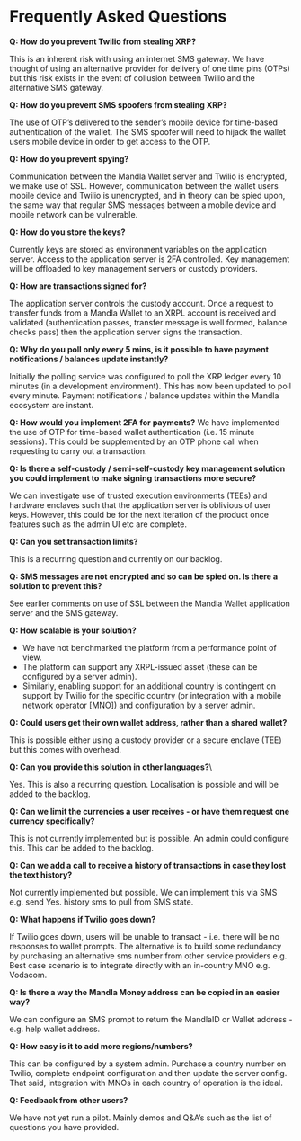 # Frequently Asked Questions


**Q: How do you prevent Twilio from stealing XRP?**

This is an inherent risk with using an internet SMS gateway. We have thought of using an alternative provider for delivery of one time pins (OTPs) but this risk exists in the event of collusion between Twilio and the alternative SMS gateway.

**Q: How do you prevent SMS spoofers from stealing XRP?**

The use of OTP’s delivered to the sender’s mobile device for time-based authentication of the wallet. The SMS spoofer will need to hijack the wallet users mobile device in order to get access to the OTP.

**Q: How do you prevent spying?**

Communication between the Mandla Wallet server and Twilio is encrypted, we make use of SSL. However, communication between the wallet users mobile device and Twilio is unencrypted, and in theory can be spied upon, the same way that regular SMS messages between a mobile device and mobile network can be vulnerable.

**Q: How do you store the keys?**

Currently keys are stored as environment variables on the application server. Access to the application server is 2FA controlled. Key management will be offloaded to key management servers or custody providers.

**Q: How are transactions signed for?**

The application server controls the custody account. Once a request to transfer funds from a Mandla Wallet to an XRPL account is received and validated (authentication passes, transfer message is well formed, balance checks pass) then the application server signs the transaction.

**Q: Why do you poll only every 5 mins, is it possible to have payment notifications / balances update instantly?**

Initially the polling service was configured to poll the XRP ledger every 10 minutes (in a development environment). This has now been updated to poll every minute. Payment notifications / balance updates within the Mandla ecosystem are instant.

**Q: How would you implement 2FA for payments?**
We have implemented the use of OTP for time-based wallet authentication (i.e. 15 minute sessions). This
could be supplemented by an OTP phone call when requesting to carry out a transaction.

**Q: Is there a self-custody / semi-self-custody key management solution you could implement to make signing
transactions more secure?**

We can investigate use of trusted execution environments (TEEs) and hardware enclaves such that the
application server is oblivious of user keys. However, this could be for the next iteration of the product
once features such as the admin UI etc are complete.

**Q: Can you set transaction limits?**

This is a recurring question and currently on our backlog.

**Q: SMS messages are not encrypted and so can be spied on. Is there a solution to prevent this?**

See earlier comments on use of SSL between the Mandla Wallet application server and the SMS
gateway.

**Q: How scalable is your solution?**

* We have not benchmarked the platform from a performance point of view.
* The platform can support any XRPL-issued asset (these can be configured by a server admin).
* Similarly, enabling support for an additional country is contingent on support by Twilio for the specific country (or integration with a mobile network operator [MNO]) and
  configuration by a server admin.

**Q: Could users get their own wallet address, rather than a shared wallet?**

This is possible either using a custody provider or a secure enclave (TEE) but this comes with overhead.

**Q: Can you provide this solution in other languages?**\

Yes. This is also a recurring question. Localisation is possible and will be added to the backlog.

**Q: Can we limit the currencies a user receives - or have them request one currency specifically?**

This is not currently implemented but is possible. An admin could configure this. This can be added to the
backlog.

**Q: Can we add a call to receive a history of transactions in case they lost the text history?**

Not currently implemented but possible. We can implement this via SMS e.g. send Yes. history sms to pull from SMS state.

**Q: What happens if Twilio goes down?**

If Twilio goes down, users will be unable to transact - i.e. there will be no responses to wallet prompts. The alternative is to build some redundancy by purchasing an alternative sms number from other service providers e.g. Best case scenario is to integrate directly with an in-country MNO e.g. Vodacom.

**Q: Is there a way the Mandla Money address can be copied in an easier way?**

We can configure an SMS prompt to return the MandlaID or Wallet address - e.g. help wallet address.

**Q: How easy is it to add more regions/numbers?**

This can be configured by a system admin. Purchase a country number on Twilio, complete endpoint
configuration and then update the server config. That said, integration with MNOs in each country of
operation is the ideal.

**Q: Feedback from other users?**

We have not yet run a pilot. Mainly demos and Q&amp;A’s such as the list of questions you have provided.

